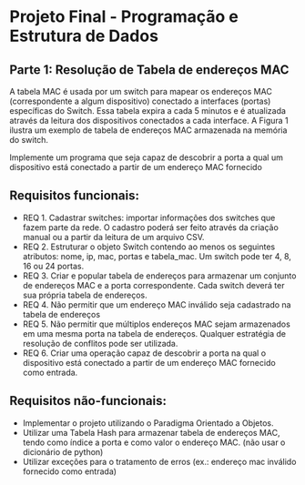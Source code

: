 # Projeto Final - Programação e Estrutura de Dados

## Parte 1: Resolução de Tabela de endereços MAC
A tabela MAC é usada por um switch para mapear os endereços MAC (correspondente a algum dispositivo) conectado a interfaces (portas) específicas do Switch. Essa tabela expira a cada 5 minutos e é atualizada através da leitura dos dispositivos conectados a cada interface. A Figura 1 ilustra um exemplo de tabela de endereços MAC armazenada na memória do switch. 

Implemente um programa que seja capaz de descobrir a porta a qual um dispositivo está conectado a partir de um endereço MAC fornecido

## Requisitos funcionais:
* REQ 1. Cadastrar switches: importar informações dos switches que fazem parte da rede. O cadastro poderá ser feito através da criação manual ou a partir da leitura de um arquivo CSV. 
* REQ 2. Estruturar o objeto Switch contendo ao menos os seguintes atributos: nome, ip, mac, portas e tabela_mac. Um switch pode ter 4, 8, 16 ou 24 portas.
* REQ 3. Criar e popular tabela de endereços para armazenar um conjunto de endereços MAC e a porta correspondente. Cada switch deverá ter sua própria tabela de endereços.
* REQ 4. Não permitir que um endereço MAC inválido seja cadastrado na tabela de endereços
* REQ 5. Não permitir que múltiplos endereços MAC sejam armazenados em uma mesma porta na tabela de endereços. Qualquer estratégia de resolução de conflitos pode ser utilizada.
* REQ 6. Criar uma operação capaz de descobrir a porta na qual o dispositivo está conectado a partir de um endereço MAC fornecido como entrada.

## Requisitos não-funcionais:
* Implementar o projeto utilizando o Paradigma Orientado a Objetos. 
* Utilizar uma Tabela Hash para armazenar tabela de endereços MAC, tendo como índice a porta e como valor o endereço MAC. (não usar o dicionário de python)
* Utilizar exceções para o tratamento de erros (ex.: endereço mac inválido fornecido como entrada)

